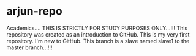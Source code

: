 # arjun-repo
Academics.... THIS IS STRICTLY FOR STUDY PURPOSES ONLY...!!!
This repository was created as an introduction to GitHub. This is my very first repository. I'm new to GitHub.
This branch is a slave named slave1 to the master branch...!!!
